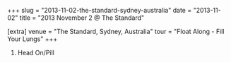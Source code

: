 +++
slug = "2013-11-02-the-standard-sydney-australia"
date = "2013-11-02"
title = "2013 November 2 @ The Standard"

[extra]
venue = "The Standard, Sydney, Australia"
tour = "Float Along - Fill Your Lungs"
+++


 1. Head On/Pill


